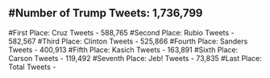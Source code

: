 #Number of Trump Tweets: 1,736,799
---
#First Place: Cruz Tweets - 588,765
#Second Place: Rubio Tweets - 582,567
#Third Place: Clinton Tweets - 525,866
#Fourth Place: Sanders Tweets - 400,913
#Fifth Place: Kasich Tweets - 163,891
#Sixth Place: Carson Tweets - 119,492
#Seventh Place: Jeb! Tweets - 73,835
#Last Place: Total Tweets -  
